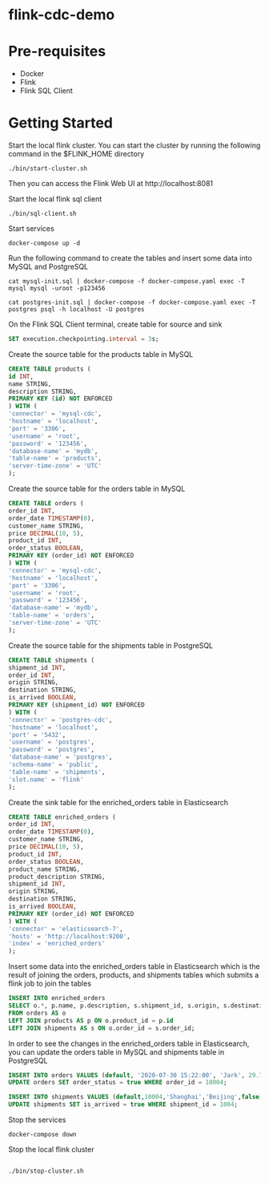 # flink-cdc-demo
# Pre-requisites

- Docker
- Flink
- Flink SQL Client

# Getting Started

Start the local flink cluster. You can start the cluster by running the following command in the $FLINK_HOME directory

```shell
./bin/start-cluster.sh
```
Then you can access the Flink Web UI at http://localhost:8081

Start the local flink sql client

```shell
./bin/sql-client.sh
```
Start services

```shell
docker-compose up -d
```

Run the following command to create the tables and insert some data into MySQL and PostgreSQL

```shell
cat mysql-init.sql | docker-compose -f docker-compose.yaml exec -T mysql mysql -uroot -p123456
```


```shell
cat postgres-init.sql | docker-compose -f docker-compose.yaml exec -T postgres psql -h localhost -U postgres
```

On the Flink SQL Client terminal, create table for source and sink

```sql
SET execution.checkpointing.interval = 3s;
```

Create the source table for the products table in MySQL

```sql
CREATE TABLE products (
id INT,
name STRING,
description STRING,
PRIMARY KEY (id) NOT ENFORCED
) WITH (
'connector' = 'mysql-cdc',
'hostname' = 'localhost',
'port' = '3306',
'username' = 'root',
'password' = '123456',
'database-name' = 'mydb',
'table-name' = 'products',
'server-time-zone' = 'UTC'
);
```

Create the source table for the orders table in MySQL

```sql
CREATE TABLE orders (
order_id INT,
order_date TIMESTAMP(0),
customer_name STRING,
price DECIMAL(10, 5),
product_id INT,
order_status BOOLEAN,
PRIMARY KEY (order_id) NOT ENFORCED
) WITH (
'connector' = 'mysql-cdc',
'hostname' = 'localhost',
'port' = '3306',
'username' = 'root',
'password' = '123456',
'database-name' = 'mydb',
'table-name' = 'orders',
'server-time-zone' = 'UTC'
);
```

Create the source table for the shipments table in PostgreSQL

```sql
CREATE TABLE shipments (
shipment_id INT,
order_id INT,
origin STRING,
destination STRING,
is_arrived BOOLEAN,
PRIMARY KEY (shipment_id) NOT ENFORCED
) WITH (
'connector' = 'postgres-cdc',
'hostname' = 'localhost',
'port' = '5432',
'username' = 'postgres',
'password' = 'postgres',
'database-name' = 'postgres',
'schema-name' = 'public',
'table-name' = 'shipments',
'slot.name' = 'flink'
);
```

Create the sink table for the enriched_orders table in Elasticsearch

```sql
CREATE TABLE enriched_orders (
order_id INT,
order_date TIMESTAMP(0),
customer_name STRING,
price DECIMAL(10, 5),
product_id INT,
order_status BOOLEAN,
product_name STRING,
product_description STRING,
shipment_id INT,
origin STRING,
destination STRING,
is_arrived BOOLEAN,
PRIMARY KEY (order_id) NOT ENFORCED
) WITH (
'connector' = 'elasticsearch-7',
'hosts' = 'http://localhost:9200',
'index' = 'enriched_orders'
);
```

Insert some data into the enriched_orders table in Elasticsearch which is the result of joining the orders, products, and shipments tables which submits a flink job to join the tables

```sql
INSERT INTO enriched_orders
SELECT o.*, p.name, p.description, s.shipment_id, s.origin, s.destination, s.is_arrived
FROM orders AS o
LEFT JOIN products AS p ON o.product_id = p.id
LEFT JOIN shipments AS s ON o.order_id = s.order_id;
```

In order to see the changes in the enriched_orders table in Elasticsearch, you can update the orders table in MySQL and shipments table in PostgreSQL

```sql
INSERT INTO orders VALUES (default, '2020-07-30 15:22:00', 'Jark', 29.71, 104, false);
UPDATE orders SET order_status = true WHERE order_id = 10004;
```

```sql
INSERT INTO shipments VALUES (default,10004,'Shanghai','Beijing',false);
UPDATE shipments SET is_arrived = true WHERE shipment_id = 1004;
```

Stop the services

```shell
docker-compose down
```

Stop the local flink cluster

```shell

./bin/stop-cluster.sh
```